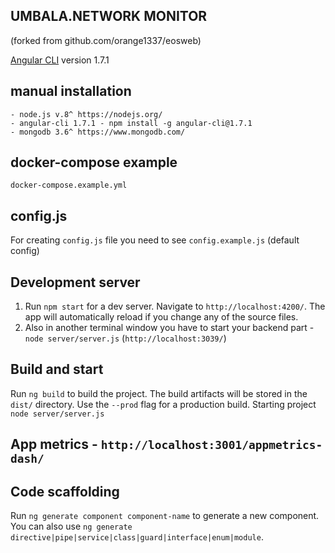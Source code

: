 ## UMBALA.NETWORK MONITOR
(forked from github.com/orange1337/eosweb)

[Angular CLI](https://github.com/angular/angular-cli) version 1.7.1

## manual installation 
	- node.js v.8^ https://nodejs.org/
	- angular-cli 1.7.1 - npm install -g angular-cli@1.7.1
	- mongodb 3.6^ https://www.mongodb.com/

## docker-compose example
   `docker-compose.example.yml`

## config.js 
For creating `config.js` file you need to see `config.example.js` (default config)

## Development server

1. Run `npm start` for a dev server. Navigate to `http://localhost:4200/`. The app will automatically reload if you change any of the source files.
2. Also in another terminal window you have to start your backend part - `node server/server.js` (`http://localhost:3039/`)

## Build and start

Run `ng build` to build the project. The build artifacts will be stored in the `dist/` directory. Use the `--prod` flag for a production build. Starting project `node server/server.js`

## App metrics - `http://localhost:3001/appmetrics-dash/`

## Code scaffolding

Run `ng generate component component-name` to generate a new component. You can also use `ng generate directive|pipe|service|class|guard|interface|enum|module`.

